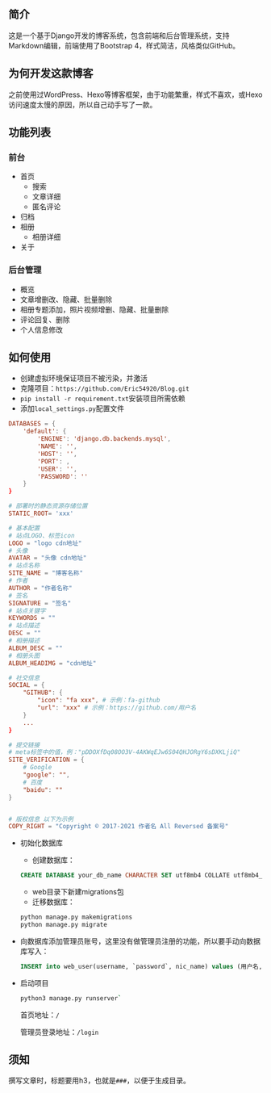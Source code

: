## 简介
这是一个基于Django开发的博客系统，包含前端和后台管理系统，支持Markdown编辑，前端使用了Bootstrap 4，样式简洁，风格类似GitHub。

## 为何开发这款博客
之前使用过WordPress、Hexo等博客框架，由于功能繁重，样式不喜欢，或Hexo访问速度太慢的原因，所以自己动手写了一款。

## 功能列表
### 前台
- 首页
    - 搜索
    - 文章详细
    - 匿名评论
- 归档
- 相册
    - 相册详细
- 关于
### 后台管理
- 概览
- 文章增删改、隐藏、批量删除
- 相册专题添加，照片视频增删、隐藏、批量删除
- 评论回复、删除
- 个人信息修改

## 如何使用

- 创建虚拟环境保证项目不被污染，并激活
- 克隆项目：`https://github.com/Eric54920/Blog.git`
- `pip install -r requirement.txt`安装项目所需依赖
- 添加`local_settings.py`配置文件
```conf
DATABASES = {
    'default': {
        'ENGINE': 'django.db.backends.mysql',
        'NAME': '',
        'HOST': '',
        'PORT': ,
        'USER': '',
        'PASSWORD': ''
    }
}

# 部署时的静态资源存储位置
STATIC_ROOT= 'xxx'

# 基本配置
# 站点LOGO、标签icon
LOGO = "logo cdn地址"
# 头像
AVATAR = "头像 cdn地址"
# 站点名称
SITE_NAME = "博客名称"
# 作者
AUTHOR = "作者名称"
# 签名
SIGNATURE = "签名"
# 站点关键字
KEYWORDS = ""
# 站点描述
DESC = ""
# 相册描述
ALBUM_DESC = ""
# 相册头图
ALBUM_HEADIMG = "cdn地址"

# 社交信息
SOCIAL = {
    "GITHUB": {
        "icon": "fa xxx", # 示例：fa-github
        "url": "xxx" # 示例：https://github.com/用户名
    }
    ...
}

# 提交链接
# meta标签中的值，例："pDDOXfDq08OO3V-4AKWqEJw6S04QHJORgY6sDXKLjiQ"
SITE_VERIFICATION = {
    # Google
    "google": "",
    # 百度
    "baidu": ""
}


# 版权信息 以下为示例
COPY_RIGHT = "Copyright © 2017-2021 作者名 All Reversed 备案号"
```
- 初始化数据库
    - 创建数据库：
  
    ```sql
    CREATE DATABASE your_db_name CHARACTER SET utf8mb4 COLLATE utf8mb4_unicode_ci;
    ```
    - web目录下新建migrations包
    - 迁移数据库：
  
    ```bash
    python manage.py makemigrations
    python manage.py migrate
    ```

- 向数据库添加管理员账号，这里没有做管理员注册的功能，所以要手动向数据库写入：
    ```sql
    INSERT into web_user(username, `password`, nic_name) values (用户名, 密码(sha256值), 昵称);
    ```
- 启动项目
    
    ```bash
    python3 manage.py runserver`
    ```
    首页地址：`/`

    管理员登录地址：`/login`

## 须知
撰写文章时，标题要用h3，也就是`###`，以便于生成目录。
